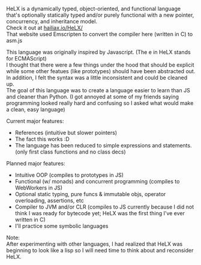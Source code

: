 HeLX is a dynamically typed, object-oriented, and functional language that's optionally statically typed and/or purely functional with a new pointer, concurrency, and inheritance model.  
Check it out at [hailiax.io/HeLX/](https://hailiax.io/HeLX/)  
That website used Emscripten to convert the compiler here (written in C) to asm.js
  
This language was originally inspired by Javascript. (The e in HeLX stands for ECMAScript)  
I thought that there were a few things under the hood that should be explicit while some other featues (like prototypes) should have been abstracted out. In addition, I felt the syntax was a little inconsistent and could be cleaned up.  
The goal of this language was to create a language easier to learn than JS and cleaner than Python. (I got annoyed at some of my friends saying programming looked really hard and confusing so I asked what would make a clean, easy language)  
  
Current major features:  
* References (intuitive but slower pointers)  
* The fact this works :D  
* The language has been reduced to simple expressions and statements. (only first class functions and no class decs)  
  
Planned major features:  
* Intuitive OOP (compiles to prototypes in JS)  
* Functional (w/ monads) and concurrent programming (compiles to WebWorkers in JS)  
* Optional static typing, pure funcs & immutable objs, operator overloading, assertions, etc  
* Compiler to JVM and/or CLR (compiles to JS currently because I did not think I was ready for bytecode yet; HeLX was the first thing I've ever written in C)  
* I'll practice some symbolic languages
  
Note:  
After experimenting with other languages, I had realized that HeLX was beginning to look like a lisp so I will need time to think about and reconsider HeLX.
